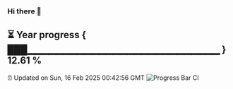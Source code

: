 ### Hi there 👋
⏳ Year progress { ███▁▁▁▁▁▁▁▁▁▁▁▁▁▁▁▁▁▁▁▁▁▁▁▁▁▁▁ } 12.61 %
---
⏰ Updated on Sun, 16 Feb 2025 00:42:56 GMT
![Progress Bar CI](https://github.com/Moyi321/Moyi321/workflows/Progress%20Bar%20CI/badge.svg)
